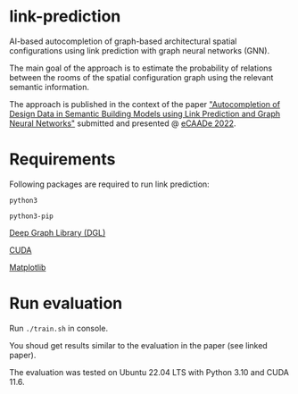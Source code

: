 # link-prediction

AI-based autocompletion of graph-based architectural spatial configurations using link prediction with graph neural networks (GNN).

The main goal of the approach is to estimate the probability of relations between the rooms of the spatial configuration graph using the relevant semantic information.

The approach is published in the context of the paper ["Autocompletion of Design Data in Semantic Building Models using Link Prediction and Graph Neural Networks"](http://papers.cumincad.org/data/works/att/ecaade2022_222.pdf) submitted and presented @ [eCAADe 2022](https://kuleuven.ecaade2022.be/).

# Requirements

Following packages are required to run link prediction:

`python3`

`python3-pip`

[Deep Graph Library (DGL)](https://www.dgl.ai/pages/start.html)

[CUDA](https://developer.nvidia.com/cuda-zone)

[Matplotlib](https://matplotlib.org/stable/users/getting_started/)

# Run evaluation

Run `./train.sh` in console.

You shoud get results similar to the evaluation in the paper (see linked paper).

The evaluation was tested on Ubuntu 22.04 LTS with Python 3.10 and CUDA 11.6.
